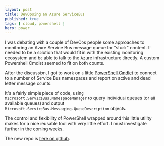 ```yaml
---
layout: post
title: DevOpsing an Azure ServiceBus
published: true 
tags: [ cloud, powershell ]
hero: power
---
```


I was debating with a couple of DevOps people some approaches to monitoring an Azure Service 
Bus message queue for "stuck" content. It needed to be a solution that would fit 
in with the existing monitoring ecosystem and be able to talk to the Azure infrastructure
directly. A custom Powershell Cmdlet seemed to fit on both counts. 

After the discussion, I got to work on a little 
[PowerShell Cmdlet](https://github.com/deejaygraham/AzurePowershellDevOps/blob/master/src/AzureServiceBusCmdlets/GetAzureServiceBusQueueCommand.cs) 
to connect to a number of Service Bus namespaces and report on active and dead letter message counts.

It's a fairly simple piece of code, using <code>Microsoft.ServiceBus.NamespaceManager</code> to query 
individual queues (or all available queues) and output <code>Microsoft.ServiceBus.Messaging.QueueDescription</code> objects.

The control and flexibility of PowerShell wrapped around this little utility makes for a nice reusable tool with very 
little effort. I must investigate further in the coming weeks. 

The new repo is [here on github](https://github.com/deejaygraham/AzurePowershellDevOps).



